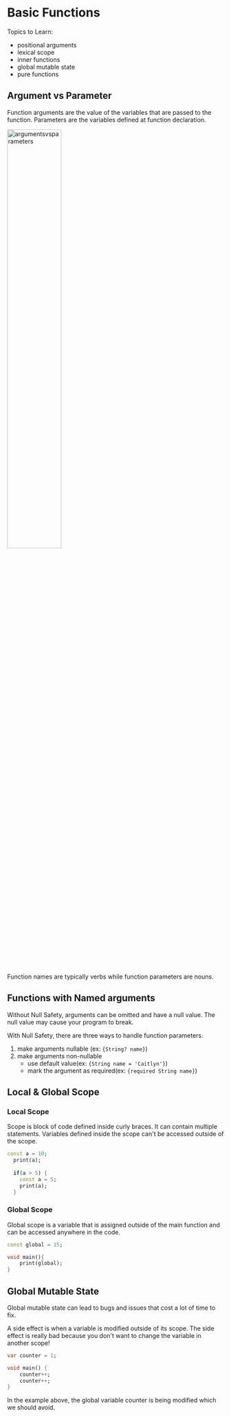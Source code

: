 # Basic Functions

Topics to Learn:

* positional arguments
* lexical scope
* inner functions
* global mutable state
* pure functions

## Argument vs Parameter

Function arguments are the value of the variables that are passed to the function.
Parameters are the variables defined at function declaration.

<img src="http://getkt.com/wp-content/uploads/2019/05/Parameters-vs-Arguments.jpg"
width=50% alt="argumentsvsparameters">

Function names are typically verbs while function parameters are nouns.

## Functions with Named arguments

Without Null Safety, arguments can be omitted and have a null value.
The null value may cause your program to break.

With Null Safety, there are three ways to handle function parameters.

1. make arguments nullable (ex: `{String? name}`)
2. make arguments non-nullable
    * use default value(ex: `{String name = 'Caitlyn'}`)
    * mark the argument as required(ex: `{required String name}`)

## Local & Global Scope

### Local Scope

Scope is block of code defined inside curly braces. It can contain multiple statements.
Variables defined inside the scope can't be accessed outside of the scope.

```dart
const a = 10;
  print(a);
  
  if(a > 5) {
    const a = 5;
    print(a);
  }
```

### Global Scope

Global scope is a variable that is assigned outside of the main function and can be accessed anywhere in the code.

```dart
const global = 15;

void main(){
    print(global);
}
```

## Global Mutable State

Global mutable state can lead to bugs and issues that cost a lot of time to fix.

A side effect is when a variable is modified outside of its scope.
The side effect is really bad because you don't want to change the variable in
another scope!

```dart
var counter = 1;

void main() {
    counter++;
    counter++;
}
```

In the example above, the global variable counter is being modified which we should avoid. 